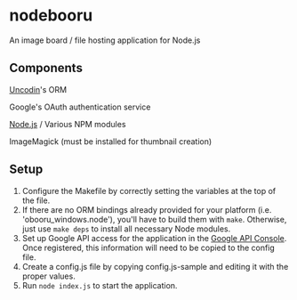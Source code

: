 nodebooru
=========
An image board / file hosting application for Node.js

Components
-----
[Uncodin](http://uncod.in)'s ORM

Google's OAuth authentication service

[Node.js](http://nodejs.org) / Various NPM modules

ImageMagick (must be installed for thumbnail creation)

Setup
-----
1. Configure the Makefile by correctly setting the variables at the top of the file. 
2. If there are no ORM bindings already provided for your platform (i.e. 'obooru_windows.node'), you'll have to build them with ```make```. Otherwise, just use ```make deps``` to install all necessary Node modules.
3. Set up Google API access for the application in the [Google API Console](https://code.google.com/apis/console#access). Once registered, this information will need to be copied to the config file.
4. Create a config.js file by copying config.js-sample and editing it with the proper values.
5. Run ```node index.js``` to start the application.
